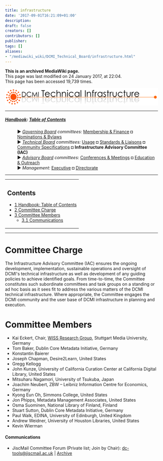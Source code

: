 ```yaml
---
title: infrastructure
date: '2017-09-01T16:21:09+01:00'
description: 
draft: false
creators: []
contributors: []
publisher: 
tags: []
aliases:
- "/mediawiki_wiki/DCMI_Technical_Board/infrastructure.html"
---
```


 **This is an archived MediaWiki page.**  
This page was last modified on 24 January 2017, at 22:04.  
This page has been accessed 19,739 times.

[<img alt="Technical Infrastructure Committee logo" src="/mediawiki_wiki/images/Tech_infrastructure.png" width="516" height="57">](/mediawiki_wiki/images/Tech_infrastructure.png)

* * *

##### [Handbook](/mediawiki_wiki/DCMI_Handbook "DCMI Handbook"): [Table of Contents](/mediawiki_wiki/DCMI_Handbook/) 
<dl>
<dd> ► <i><a href="/mediawiki_wiki/DCMI_Governing_Board.md" title="DCMI Governing Board">Governing Board</a> committees:</i> <a href="/mediawiki_wiki/DCMI_Governing_Board/finance.md" title="DCMI Governing Board/finance">Membership &amp; Finance</a> ◘ <a href="/mediawiki_wiki/DCMI_Governing_Board/nominations.md" title="DCMI Governing Board/nominations">Nominations &amp; Bylaws</a> 
</dd>
<dd> ► <i><a href="/mediawiki_wiki/DCMI_Technical_Board.md" title="DCMI Technical Board">Technical Board</a> committees:</i> <a href="/mediawiki_wiki/DCMI_Technical_Board/usage.md" title="DCMI Technical Board/usage">Usage</a> ◘ <a href="/mediawiki_wiki/DCMI_Technical_Board/standards.md" title="DCMI Technical Board/standards">Standards &amp; Liaisons</a> ◘ <a href="/mediawiki_wiki/DCMI_Technical_Board/specifications.md" title="DCMI Technical Board/specifications">Community Specifications</a> ◘ <strong class="selflink">Infrastructure Advisory Committee (IAC)</strong>
</dd>
<dd> ► <i><a href="/mediawiki_wiki/DCMI_Advisory_Board.md" title="DCMI Advisory Board">Advisory Board</a> committees:</i> <a href="/mediawiki_wiki/DCMI_Advisory_Board/meetings.md" title="DCMI Advisory Board/meetings">Conferences &amp; Meetings</a> ◘ <a href="/mediawiki_wiki/DCMI_Advisory_Board/documentation.md" title="DCMI Advisory Board/documentation">Education &amp; Outreach</a>
</dd>
<dd> ► <i>Management:</i> <a href="/mediawiki_wiki/Exec_Committee.md" title="Exec Committee">Executive</a> ◘ <a href="/mediawiki_wiki/Exec_Committee/directorate.md" title="Exec Committee/directorate">Directorate</a>
</dd>
</dl>

* * *

<table id="toc" class="toc">
  <tr>
    <td>
      <div id="toctitle">
        <h2>Contents</h2>
      </div>
      <ul>
        <li class="toclevel-1"><a href="#Handbook:_Table_of_Contents"><span class="tocnumber">1</span> <span class="toctext">Handbook: Table of Contents</span></a></li>
        <li class="toclevel-1 tocsection-1"><a href="#Committee_Charge"><span class="tocnumber">2</span> <span class="toctext">Committee Charge</span></a></li>
        <li class="toclevel-1 tocsection-2">
          <a href="#Committee_Members"><span class="tocnumber">3</span> <span class="toctext">Committee Members</span></a>
          <ul>
            <li class="toclevel-2 tocsection-3"><a href="#Communications"><span class="tocnumber">3.1</span> <span class="toctext">Communications</span></a></li>
          </ul>
        </li>
      </ul>
    </td>
  </tr>
</table>


* * *

# Committee Charge 

The Infrastructure Advisory Committee (IAC) ensures the ongoing development, implementation, sustainable operations and oversight of DCMI's technical infrastructure as well as development of any guiding policies to achieve identified goals. From time-to-time, the Committee constitutes such subordinate committees and task groups on a standing or ad hoc basis as it sees fit to address the various matters of the DCMI technical infrastructure. Where appropriate, the Committee engages the DCMI community and the user base of DCMI infrastructure in planning and execution.

# Committee Members 

- Kai Eckert, Chair, [WISS Research Group](http://wisslab.org), Stuttgart Media University, Germany
- Tom Baker, Dublin Core Metadata Initiative, Germany
- Konstantin Baierer
- Joseph Chapman, Desire2Learn, United States
- Gregg Kellogg
- John Kunze, University of California Curation Center at California Digital Library, United States
- Mitsuharu Nagamori, University of Tsukuba, Japan
- Joachim Neubert, ZBW – Leibniz Information Centre for Economics, Germany
- Kyong Eun Oh, Simmons College, United States
- Jon Phipps, Metadata Management Associates, United States
- Osma Suominen, National Library of Finland, Finland
- Stuart Sutton, Dublin Core Metadata Initiative, Germany
- Paul Walk, EDINA, University of Edinburgh, United Kingdom
- Andrew Weidner, University of Houston Libraries, United States
- Kevin Wierman

#### Communications 

- JiscMail Committee Forum (Private list; Join by Chair): [dc-tools@jiscmail.ac.uk](mailto:dc-tools@jiscmail.ac.uk) | [Archive](http://www.jiscmail.ac.uk/cgi-bin/wa.exe?SUBED1=dc-tools&A=1)

